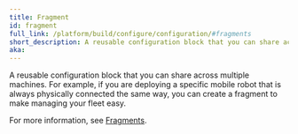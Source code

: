 ```yaml
---
title: Fragment
id: fragment
full_link: /platform/build/configure/configuration/#fragments
short_description: A reusable configuration block that you can share across multiple machines.
aka:
---
```


A reusable configuration block that you can share across multiple machines.
For example, if you are deploying a specific mobile robot that is always physically connected the same way, you can create a fragment to make managing your fleet easy.

For more information, see [Fragments](/platform/build/configure/configuration/#fragments).

